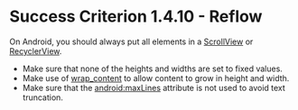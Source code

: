 # Success Criterion 1.4.10 - Reflow

On Android, you should always put all elements in a [ScrollView](https://developer.android.com/reference/android/widget/ScrollView) or [RecyclerView](https://developer.android.com/jetpack/androidx/releases/recyclerview).

- Make sure that none of the heights and widths are set to fixed values.
- Make use of [wrap_content](https://developer.android.com/reference/android/view/ViewGroup.LayoutParams#WRAP_CONTENT) to allow content to grow in height and width.
- Make sure that the [android:maxLines](https://developer.android.com/reference/android/widget/TextView#attr_android:maxLines) attribute is not used to avoid text truncation.
